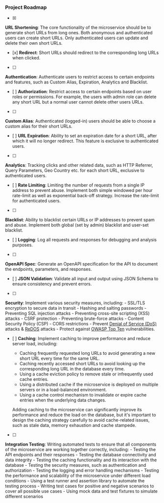 ### Project Roadmap
- [x]
**URL Shortening**: The core functionality of the microservice should be to generate short URLs from long ones. Both anonymous and authenticated users can create short URLs. Only authenticated users can update and delete their own short URLs.
- [x]
**Redirect**: Short URLs should redirect to the corresponding long URLs when clicked.
- [ ]
**Authentication**: Authenticate users to restrict access to certain endpoints and features, such as Custom Alias, Expiration, Analytics and Blacklist.
- [ ]
**Authorization**: Restrict access to certain endpoints based on user roles or permissions. For example, the users with admin role can delete any short URL but a normal user cannot delete other users URLs.
- [ ]
**Custom Alias**: Authenticated (logged-in) users should be able to choose a custom alias for their short URLs.
- [ ]
**URL Expiration**: Ability to set an expiration date for a short URL, after which it will no longer redirect. This feature is exclusive to authenticated users.
- [ ]
**Analytics**: Tracking clicks and other related data, such as HTTP Referrer, Query Parameters, Geo Country etc. for each short URL, exclusive to authenticated users.
- [ ]
**Rate Limiting**: Limiting the number of requests from a single IP address to prevent abuse. Implement both simple windowed per hour rate-limit as well as exponential back-off strategy. Increase the rate-limit for authenticated users.
- [ ]
**Blacklist**: Ability to blacklist certain URLs or IP addresses to prevent spam and abuse. Implement both global (set by admin) blacklist and user-set blacklist.
- [ ]
**Logging**: Log all requests and responses for debugging and analysis purposes.
- [ ]
**OpenAPI Spec**: Generate an OpenAPI specification for the API to document the endpoints, parameters, and responses.
- [ ]
**JSON Validation**: Validate all input and output using JSON Schema to ensure consistency and prevent errors.
- [ ]
**Security**: Implement various security measures, including:
    - SSL/TLS encryption to secure data in transit
    - Hashing and salting passwords
    - Preventing SQL injection attacks
    - Preventing cross-site scripting (XSS) attacks
    - CSRF protection
    - Preventing brute-force attacks
    - Content Security Policy (CSP)
    - CORS restrictions
    - Prevent [Denial of Service (DoS)](https://owasp.org/www-community/attacks/Denial_of_Service) attacks & [ReDOS](https://owasp.org/www-community/attacks/Regular_expression_Denial_of_Service_-_ReDoS) attacks
    - Protect against [OWASP Top Ten](https://owasp.org/www-project-top-ten/) vulnerabilities.
- [ ]
**Caching**: Implement caching to improve performance and reduce server load, including:
    - Caching frequently requested long URLs to avoid generating a new short URL every time for the same URL.
    - Caching recently accessed short URLs to avoid looking up the corresponding long URL in the database every time.
    - Using a cache eviction policy to remove stale or infrequently used cache entries.
    - Using a distributed cache if the microservice is deployed on multiple servers or in a load-balanced environment.
    - Using a cache control mechanism to invalidate or expire cache entries when the underlying data changes.
  
    Adding caching to the microservice can significantly improve its performance and reduce the load on the database, but it's important to design the caching strategy carefully to avoid cache-related issues, such as stale data, memory exhaustion and cache stampede.
- [ ]
**Integration Testing**: Writing automated tests to ensure that all components of the microservice are working together correctly, including:
    - Testing the API endpoints and their responses
    - Testing the database connectivity and data integrity
    - Testing the caching functionality and its interaction with the database
    - Testing the security measures, such as authentication and authorization
    - Testing the logging and error handling mechanisms
    - Testing the performance and scalability of the microservice under different load conditions
    - Using a test runner and assertion library to automate the testing process
    - Writing test cases for positive and negative scenarios to cover all possible use cases
    - Using mock data and test fixtures to simulate different scenarios
